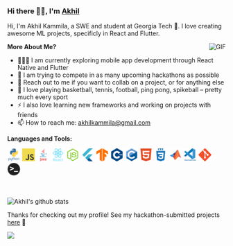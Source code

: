 ### Hi there 👋🏽, I'm [Akhil](https://www.linkedin.com/in/akhilkammila/)

Hi, I'm Akhil Kammila, a SWE and student at Georgia Tech 🐝. I love creating awesome ML projects, specificly in React and Flutter.

<img align="right" alt="GIF" src="https://j.gifs.com/83l135.gif" />

**More About Me?**

- 👨🏽‍💻 I am currently exploring mobile app development through React Native and Flutter
- 🌱 I am trying to compete in as many upcoming hackathons as possible
- 💬 Reach out to me if you want to collab on a project, or for anything else
- 🏀 I love playing basketball, tennis, football, ping pong, spikeball – pretty much every sport
- ⚡️ I also love learning new frameworks and working on projects with friends
- 📫 How to reach me: akhilkammila@gmail.com

**Languages and Tools:**

<!--- Python --> <code><img height="30" src="https://github.com/devicons/devicon/blob/master/icons/python/python-original-wordmark.svg"></code>
<!--- Javascript --> <code><img height="30" src="https://github.com/devicons/devicon/blob/master/icons/javascript/javascript-original.svg"></code>
<!--- Java --> <code><img height="30" src="https://github.com/devicons/devicon/blob/master/icons/java/java-original-wordmark.svg"></code>
<!--- React --> <code><img height="30" src="https://github.com/devicons/devicon/blob/master/icons/react/react-original-wordmark.svg"></code>
<!--- Node --> <code><img height="30" src="https://github.com/devicons/devicon/blob/master/icons/nodejs/nodejs-original.svg"></code>
<!--- Flutter --> <code><img height="30" src="https://github.com/devicons/devicon/blob/master/icons/flutter/flutter-original.svg"></code>
<!--- Flask --> <!--<code><img height="30" src="https://github.com/devicons/devicon/blob/master/icons/flask/flask-original.svg"></code>-->
<!--- Tensorflow --> <code><img height="30" src="https://github.com/devicons/devicon/blob/master/icons/tensorflow/tensorflow-original.svg"></code>
<!--- C++ --> <code><img height="30" src="https://github.com/devicons/devicon/blob/master/icons/cplusplus/cplusplus-plain.svg"></code>
<!--- C --> <code><img height="30" src="https://github.com/devicons/devicon/blob/master/icons/c/c-original.svg"></code>
<!--- HTML --> <code><img height="30" src="https://github.com/devicons/devicon/blob/master/icons/html5/html5-plain.svg"></code>
<!--- CSS --> <code><img height="30" src="https://github.com/devicons/devicon/blob/master/icons/css3/css3-plain-wordmark.svg"></code>

<!--- MATLAB --> <code><img height="30" src="https://github.com/devicons/devicon/blob/master/icons/matlab/matlab-original.svg"></code>
<!--- VSCode --> <code><img height="30" src="https://github.com/devicons/devicon/blob/master/icons/vscode/vscode-original-wordmark.svg"></code>
<!--- Git --> <code><img height="30" src="https://github.com/devicons/devicon/blob/master/icons/git/git-original.svg"></code>
<!--- Terminal --> <code><img height="30" src="https://raw.githubusercontent.com/github/explore/80688e429a7d4ef2fca1e82350fe8e3517d3494d/topics/terminal/terminal.png"></code>



<br/><br/>
![Akhil's github stats](https://github-readme-stats.vercel.app/api?username=akhilkammila&theme=dark&show_icons=true)

Thanks for checking out my profile! See my hackathon-submitted projects [here](https://devpost.com/akhilkammila) 🙂

![](https://komarev.com/ghpvc/?username=akhilkammila&color=red)
